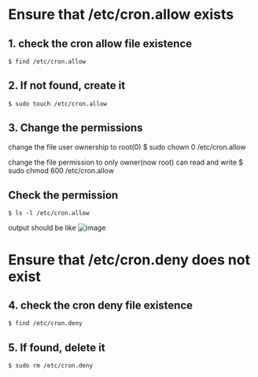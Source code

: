 # Ensure that /etc/cron.allow exists

## 1. check the cron allow file existence
    $ find /etc/cron.allow

## 2. If not found, create it
    $ sudo touch /etc/cron.allow

## 3. Change the permissions
change the file user ownership to root(0)
    $ sudo chown 0 /etc/cron.allow

change the file permission to only owner(now root) can read and write
    $ sudo chmod 600 /etc/cron.allow

## Check the permission
    $ ls -l /etc/cron.allow

output should be like
![image](https://github.com/Aththas/Configure-RHEL-for-CIS-Benchmark/assets/121440481/59356a62-b7ab-49e6-aca1-be651fd9e046)

# Ensure that /etc/cron.deny does not exist

## 4. check the cron deny file existence
    $ find /etc/cron.deny

## 5. If found, delete it
    $ sudo rm /etc/cron.deny
